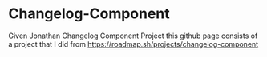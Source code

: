 # Changelog-Component
Given Jonathan Changelog Component Project
this github page consists of a project that I did from https://roadmap.sh/projects/changelog-component

